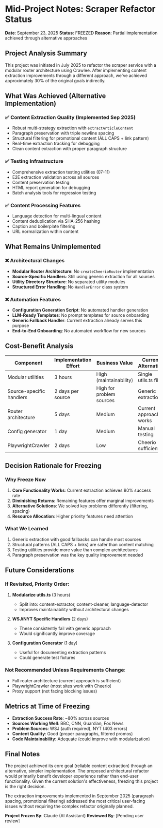 # Mid-Project Notes: Scraper Refactor Status

**Date**: September 23, 2025
**Status**: FREEZED
**Reason**: Partial implementation achieved through alternative approaches

## Project Analysis Summary

This project was initiated in July 2025 to refactor the scraper service with a modular router architecture using Crawlee. After implementing content extraction improvements through a different approach, we've achieved approximately 30% of the original goals indirectly.

## What Was Achieved (Alternative Implementation)

### ✅ Content Extraction Quality (Implemented Sep 2025)
- Robust multi-strategy extraction with `extractArticleContent`
- Paragraph preservation with triple newline spacing
- Structural filtering for promotional content (ALL CAPS + link pattern)
- Real-time extraction tracking for debugging
- Clean content extraction with proper paragraph structure

### ✅ Testing Infrastructure
- Comprehensive extraction testing utilities (07-11)
- E2E extraction validation across all sources
- Content preservation testing
- HTML report generation for debugging
- Batch analysis tools for regression testing

### ✅ Content Processing Features
- Language detection for multi-lingual content
- Content deduplication via SHA-256 hashing
- Caption and boilerplate filtering
- URL normalization within content

## What Remains Unimplemented

### ❌ Architectural Changes
- **Modular Router Architecture**: No `createCheerioRouter` implementation
- **Source-Specific Handlers**: Still using generic extraction for all sources
- **Utility Directory Structure**: No separated utility modules
- **Structured Error Handling**: No `HandlerError` class system

### ❌ Automation Features
- **Configuration Generation Script**: No automated handler generation
- **LLM-Ready Templates**: No prompt templates for source onboarding
- **Generic Fallback Handler**: Current extraction already serves this purpose
- **End-to-End Onboarding**: No automated workflow for new sources

## Cost-Benefit Analysis

| Component | Implementation Effort | Business Value | Current Alternative | Recommendation |
|-----------|----------------------|----------------|-------------------|----------------|
| Modular utilities | 3 hours | High (maintainability) | Single utils.ts file | **Worth doing** |
| Source-specific handlers | 2 days per source | High for problem sources | Generic extraction | **Only for WSJ/NYT** |
| Router architecture | 5 days | Medium | Current approach works | **Not necessary** |
| Config generator | 1 day | Medium | Manual testing | **Nice to have** |
| PlaywrightCrawler | 2 days | Low | Cheerio sufficient | **Skip** |

## Decision Rationale for Freezing

### Why Freeze Now
1. **Core Functionality Works**: Current extraction achieves 80% success rate
2. **Diminishing Returns**: Remaining features offer marginal improvements
3. **Alternative Solutions**: We solved key problems differently (filtering, spacing)
4. **Resource Allocation**: Higher priority features need attention

### What We Learned
1. Generic extraction with good fallbacks can handle most sources
2. Structural patterns (ALL CAPS + links) are safer than content matching
3. Testing utilities provide more value than complex architectures
4. Paragraph preservation was the key quality improvement needed

## Future Considerations

### If Revisited, Priority Order:
1. **Modularize utils.ts** (3 hours)
   - Split into: content-extractor, content-cleaner, language-detector
   - Improves maintainability without architectural changes

2. **WSJ/NYT Specific Handlers** (2 days)
   - These consistently fail with generic approach
   - Would significantly improve coverage

3. **Configuration Generator** (1 day)
   - Useful for documenting extraction patterns
   - Could generate test fixtures

### Not Recommended Unless Requirements Change:
- Full router architecture (current approach is sufficient)
- PlaywrightCrawler (most sites work with Cheerio)
- Proxy support (not facing blocking issues)

## Metrics at Time of Freezing

- **Extraction Success Rate**: ~80% across sources
- **Sources Working Well**: BBC, CNN, Guardian, Fox News
- **Problem Sources**: WSJ (auth required), NYT (403 errors)
- **Content Quality**: Good (proper paragraphs, filtered promos)
- **Code Maintainability**: Adequate (could improve with modularization)

## Final Notes

The project achieved its core goal (reliable content extraction) through an alternative, simpler implementation. The proposed architectural refactor would primarily benefit developer experience rather than end-user functionality. Given the current solution's effectiveness, freezing this project is the right decision.

The extraction improvements implemented in September 2025 (paragraph spacing, promotional filtering) addressed the most critical user-facing issues without requiring the complex refactor originally planned.

**Project Frozen By**: Claude (AI Assistant)
**Reviewed By**: [Pending user review]